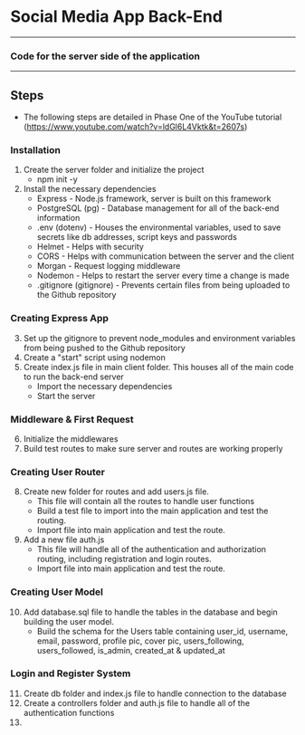 # Social Media App Back-End
------------------------------------------------
### Code for the server side of the application
------------------------------------------------
## Steps
* The following steps are detailed in Phase One of the YouTube tutorial (https://www.youtube.com/watch?v=ldGl6L4Vktk&t=2607s)

 ### Installation
 1. Create the server folder and initialize the project 
     - npm init -y
 2. Install the necessary dependencies
     - Express - Node.js framework, server is built on this framework
     - PostgreSQL (pg) - Database management for all of the back-end information
     - .env (dotenv) - Houses the environmental variables, used to save secrets like db addresses, script keys and passwords
     - Helmet - Helps with security
     - CORS - Helps with communication between the server and the client
     - Morgan - Request logging middleware
     - Nodemon - Helps to restart the server every time a change is made
     - .gitignore (gitignore) - Prevents certain files from being uploaded to the Github repository
### Creating Express App
 3. Set up the gitignore to prevent node_modules and environment variables from being pushed to the Github repository
 4. Create a "start" script using nodemon
 5. Create index.js file in main client folder. This houses all of the main code to run the back-end server
     - Import the necessary dependencies
     - Start the server
### Middleware & First Request
 6. Initialize the middlewares
 7. Build test routes to make sure server and routes are working properly
### Creating User Router
 8. Create new folder for routes and add users.js file.
     - This file will contain all the routes to handle user functions
     - Build a test file to import into the main application and test the routing.
     - Import file into main application and test the route.
 9. Add a new file auth.js
     - This file will handle all of the authentication and authorization routing, including registration and login routes.
     - Import file into main application and test the route.
### Creating User Model
10. Add database.sql file to handle the tables in the database and begin building the user model.
    - Build the schema for the Users table containing user_id, username, email, password, profile pic, cover pic, users_following, users_followed, is_admin, created_at & updated_at
### Login and Register System
11. Create db folder and index.js file to handle connection to the database
12. Create a controllers folder and auth.js file to handle all of the authentication functions
13. 